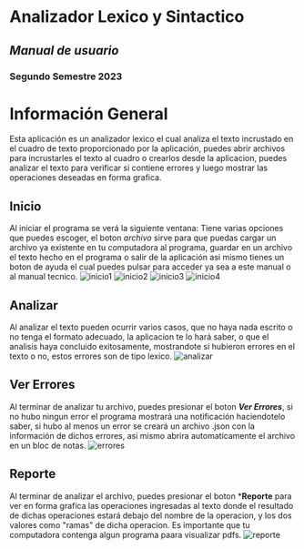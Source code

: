 # **Analizador Lexico y Sintactico**
## *Manual de usuario*
### **Segundo Semestre 2023**
# **Información General**
Esta aplicación es un analizador lexico el cual analiza el texto incrustado en el cuadro de texto proporcionado por la aplicación, puedes abrir archivos para incrustarles el texto al cuadro o crearlos desde la aplicacion, puedes analizar el texto para verificar si contiene errores y luego mostrar las operaciones deseadas en forma grafica.
## **Inicio**
Al iniciar el programa se verá la siguiente ventana:
Tiene varias opciones que puedes escoger, el boton *archivo* sirve para que puedas cargar un archivo ya existente en tu computadora al programa, guardar en un archivo el texto hecho en el programa o salir de la aplicación asi mismo tienes un boton de ayuda el cual puedes pulsar para acceder ya sea a este manual o al manual tecnico.
![inicio1](https://i.ibb.co/Ssb1b5R/inicio.png)
![inicio2](https://i.ibb.co/7Qd53Mm/inicio2.png)
![inicio3](https://i.ibb.co/6JvyP3h/inicio3.png)
![inicio4](https://i.ibb.co/n7B9nmt/inicio4.png)
## **Analizar**
Al analizar el texto pueden ocurrir varios casos, que no haya nada escrito o no tenga el formato adecuado, la aplicacion te lo hará saber, o que el analisis haya concluido exitosamente, mostrandote si hubieron errores en el texto o no, estos errores son de tipo lexico.
![analizar](https://i.ibb.co/x8JxtSG/analizar.png)
## **Ver Errores**
Al terminar de analizar tu archivo, puedes presionar el boton ***Ver Errores***, si no hubo ningun error el programa mostrará una notificación haciendotelo saber, si hubo al menos un error se creará un archivo .json con la información de dichos errores, asi mismo abrira automaticamente el archivo en un bloc de notas.
![errores](https://i.ibb.co/MpypmG7/Errores.png)
## **Reporte**
Al terminar de analizar el archivo, puedes presionar el boton ***Reporte** para ver en forma grafica las operaciones ingresadas al texto donde el resultado de dichas operaciones estará debajo del nombre de la operacion, y los dos valores como "ramas" de dicha operacion. Es importante que tu computadora contenga algun programa paara visualizar pdfs.
![reporte](https://i.ibb.co/WnNRC9h/grafica.png)